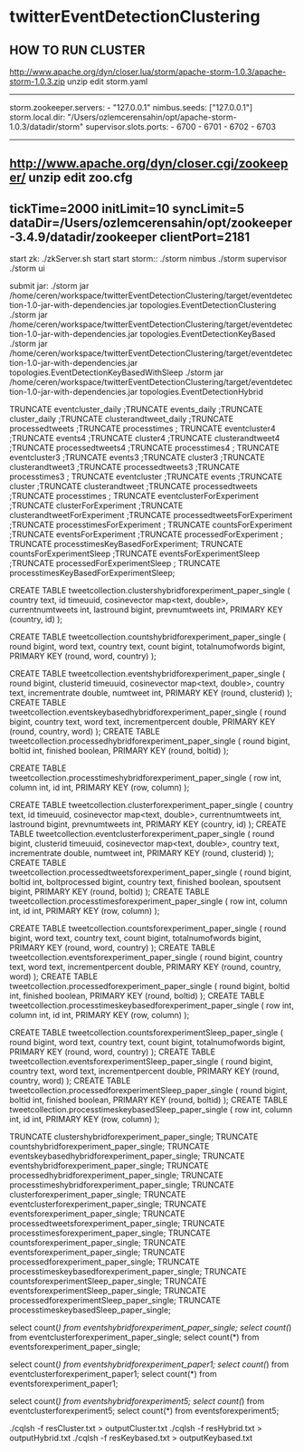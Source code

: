 # twitterEventDetectionClustering


HOW TO RUN CLUSTER
------------------------
http://www.apache.org/dyn/closer.lua/storm/apache-storm-1.0.3/apache-storm-1.0.3.zip
unzip
edit storm.yaml

-----
storm.zookeeper.servers:
    - "127.0.0.1"
nimbus.seeds: ["127.0.0.1"]
storm.local.dir: "/Users/ozlemcerensahin/opt/apache-storm-1.0.3/datadir/storm"
supervisor.slots.ports:
    - 6700
    - 6701
    - 6702
    - 6703

------

http://www.apache.org/dyn/closer.cgi/zookeeper/
unzip
edit zoo.cfg
------
tickTime=2000
initLimit=10
syncLimit=5
dataDir=/Users/ozlemcerensahin/opt/zookeeper-3.4.9/datadir/zookeeper
clientPort=2181
------


start zk: ./zkServer.sh start
start storm::
    ./storm nimbus
    ./storm supervisor
    ./storm ui

submit jar:
    ./storm jar /home/ceren/workspace/twitterEventDetectionClustering/target/eventdetection-1.0-jar-with-dependencies.jar topologies.EventDetectionClustering
    ./storm jar /home/ceren/workspace/twitterEventDetectionClustering/target/eventdetection-1.0-jar-with-dependencies.jar topologies.EventDetectionKeyBased
    ./storm jar /home/ceren/workspace/twitterEventDetectionClustering/target/eventdetection-1.0-jar-with-dependencies.jar topologies.EventDetectionKeyBasedWithSleep
    ./storm jar /home/ceren/workspace/twitterEventDetectionClustering/target/eventdetection-1.0-jar-with-dependencies.jar topologies.EventDetectionHybrid



TRUNCATE eventcluster_daily ;TRUNCATE events_daily ;TRUNCATE cluster_daily ;TRUNCATE clusterandtweet_daily ;TRUNCATE processedtweets ;TRUNCATE processtimes ;
TRUNCATE eventcluster4 ;TRUNCATE events4 ;TRUNCATE cluster4 ;TRUNCATE clusterandtweet4 ;TRUNCATE processedtweets4 ;TRUNCATE processtimes4 ;
TRUNCATE eventcluster3 ;TRUNCATE events3 ;TRUNCATE cluster3 ;TRUNCATE clusterandtweet3 ;TRUNCATE processedtweets3 ;TRUNCATE processtimes3 ;
TRUNCATE eventcluster ;TRUNCATE events ;TRUNCATE cluster ;TRUNCATE clusterandtweet ;TRUNCATE processedtweets ;TRUNCATE processtimes ;
TRUNCATE eventclusterForExperiment ;TRUNCATE clusterForExperiment ;TRUNCATE clusterandtweetForExperiment ;TRUNCATE processedtweetsForExperiment ;TRUNCATE processtimesForExperiment ;
TRUNCATE countsForExperiment ;TRUNCATE eventsForExperiment ;TRUNCATE processedForExperiment ; TRUNCATE processtimesKeyBasedForExperiment;
TRUNCATE countsForExperimentSleep ;TRUNCATE eventsForExperimentSleep ;TRUNCATE processedForExperimentSleep ; TRUNCATE processtimesKeyBasedForExperimentSleep;



CREATE TABLE tweetcollection.clustershybridforexperiment_paper_single (
country text,
id timeuuid,
cosinevector map<text, double>,
currentnumtweets int,
lastround bigint,
prevnumtweets int,
PRIMARY KEY (country, id)
);

CREATE TABLE tweetcollection.countshybridforexperiment_paper_single (
round bigint,
word text,
country text,
count bigint,
totalnumofwords bigint,
PRIMARY KEY (round, word, country)
);

CREATE TABLE tweetcollection.eventshybridforexperiment_paper_single (
round bigint,
clusterid timeuuid,
cosinevector map<text, double>,
country text,
incrementrate double,
numtweet int,
PRIMARY KEY (round, clusterid)
);
CREATE TABLE tweetcollection.eventskeybasedhybridforexperiment_paper_single (
round bigint,
country text,
word text,
incrementpercent double,
PRIMARY KEY (round, country, word)
);
CREATE TABLE tweetcollection.processedhybridforexperiment_paper_single (
round bigint,
boltid int,
finished boolean,
PRIMARY KEY (round, boltid)
);

CREATE TABLE tweetcollection.processtimeshybridforexperiment_paper_single (
row int,
column int,
id int,
PRIMARY KEY (row, column)
);








CREATE TABLE tweetcollection.clusterforexperiment_paper_single (
country text,
id timeuuid,
cosinevector map<text, double>,
currentnumtweets int,
lastround bigint,
prevnumtweets int,
PRIMARY KEY (country, id)
);
CREATE TABLE tweetcollection.eventclusterforexperiment_paper_single (
round bigint,
clusterid timeuuid,
cosinevector map<text, double>,
country text,
incrementrate double,
numtweet int,
PRIMARY KEY (round, clusterid)
);
CREATE TABLE tweetcollection.processedtweetsforexperiment_paper_single (
round bigint,
boltid int,
boltprocessed bigint,
country text,
finished boolean,
spoutsent bigint,
PRIMARY KEY (round, boltid)
);
CREATE TABLE tweetcollection.processtimesforexperiment_paper_single (
row int,
column int,
id int,
PRIMARY KEY (row, column)
);








CREATE TABLE tweetcollection.countsforexperiment_paper_single (
round bigint,
word text,
country text,
count bigint,
totalnumofwords bigint,
PRIMARY KEY (round, word, country)
);
CREATE TABLE tweetcollection.eventsforexperiment_paper_single (
round bigint,
country text,
word text,
incrementpercent double,
PRIMARY KEY (round, country, word)
);
CREATE TABLE tweetcollection.processedforexperiment_paper_single (
round bigint,
boltid int,
finished boolean,
PRIMARY KEY (round, boltid)
);
CREATE TABLE tweetcollection.processtimeskeybasedforexperiment_paper_single (
row int,
column int,
id int,
PRIMARY KEY (row, column)
);






CREATE TABLE tweetcollection.countsforexperimentSleep_paper_single (
round bigint,
word text,
country text,
count bigint,
totalnumofwords bigint,
PRIMARY KEY (round, word, country)
);
CREATE TABLE tweetcollection.eventsforexperimentSleep_paper_single (
round bigint,
country text,
word text,
incrementpercent double,
PRIMARY KEY (round, country, word)
);
CREATE TABLE tweetcollection.processedforexperimentSleep_paper_single (
round bigint,
boltid int,
finished boolean,
PRIMARY KEY (round, boltid)
);
CREATE TABLE tweetcollection.processtimeskeybasedSleep_paper_single (
row int,
column int,
id int,
PRIMARY KEY (row, column)
);


TRUNCATE clustershybridforexperiment_paper_single; TRUNCATE countshybridforexperiment_paper_single; TRUNCATE eventskeybasedhybridforexperiment_paper_single; TRUNCATE eventshybridforexperiment_paper_single; TRUNCATE processedhybridforexperiment_paper_single; TRUNCATE processtimeshybridforexperiment_paper_single;
TRUNCATE clusterforexperiment_paper_single; TRUNCATE eventclusterforexperiment_paper_single; TRUNCATE eventsforexperiment_paper_single; TRUNCATE processedtweetsforexperiment_paper_single; TRUNCATE processtimesforexperiment_paper_single;
TRUNCATE countsforexperiment_paper_single; TRUNCATE eventsforexperiment_paper_single; TRUNCATE processedforexperiment_paper_single; TRUNCATE processtimeskeybasedforexperiment_paper_single;
TRUNCATE countsforexperimentSleep_paper_single; TRUNCATE eventsforexperimentSleep_paper_single; TRUNCATE processedforexperimentSleep_paper_single; TRUNCATE processtimeskeybasedSleep_paper_single;


select count(*) from eventshybridforexperiment_paper_single;
select count(*) from eventclusterforexperiment_paper_single;
select count(*) from eventsforexperiment_paper_single;


select count(*) from eventshybridforexperiment_paper1;
select count(*) from eventclusterforexperiment_paper1;
select count(*) from eventsforexperiment_paper1;

select count(*) from eventshybridforexperiment5;
select count(*) from eventclusterforexperiment5;
select count(*) from eventsforexperiment5;

./cqlsh -f resCluster.txt > outputCluster.txt
./cqlsh -f resHybrid.txt > outputHybrid.txt
./cqlsh -f resKeybased.txt > outputKeybased.txt